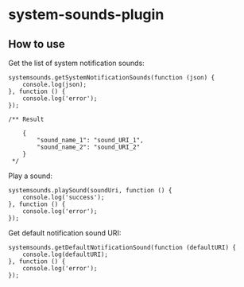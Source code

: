 # system-sounds-plugin

## How to use

Get the list of system notification sounds:

	systemsounds.getSystemNotificationSounds(function (json) {
        console.log(json);
    }, function () {
    	console.log('error');
    });
    
    /** Result
    
    	{
    		"sound_name_1": "sound_URI_1",
        	"sound_name_2": "sound_URI_2"
   		}
     */

Play a sound:

	systemsounds.playSound(soundUri, function () {
        console.log('success');
    }, function () {
    	console.log('error');
    });

Get default notification sound URI:

	systemsounds.getDefaultNotificationSound(function (defaultURI) {
        console.log(defaultURI);
    }, function () {
    	console.log('error');
    });



